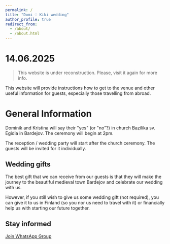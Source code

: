 ```yaml
---
permalink: /
title: "Domi ♡ Kiki wedding"
author_profile: true
redirect_from: 
  - /about/
  - /about.html
---
```

14.06.2025
======
> This website is under reconstruction. 
> Please, visit it again for more info.

This website will provide instructions how to get to the venue and other useful information for guests, especially those travelling from abroad.

General Information
======
Dominik and Kristina will say their "yes" (or "no"?) in church Bazilika sv. Egidia in Bardejov. The ceremony will begin at 2pm.

The reception / wedding party will start after the church ceremony. The guests will be invited for it individually.

Wedding gifts
------
The best gift that we can receive from our guests is that they will make the journey to the beautiful medieval town Bardejov and celebrate our wedding with us.

However, if you still wish to give us some wedding gift (not required), you can give it to us in Finland (so you nor us need to travel with it) or financially help us with starting our future together.

Stay informed
------
[Join WhatsApp Group](https://chat.whatsapp.com/DeEAWt3b2Zj55ch5HZAHvb)

